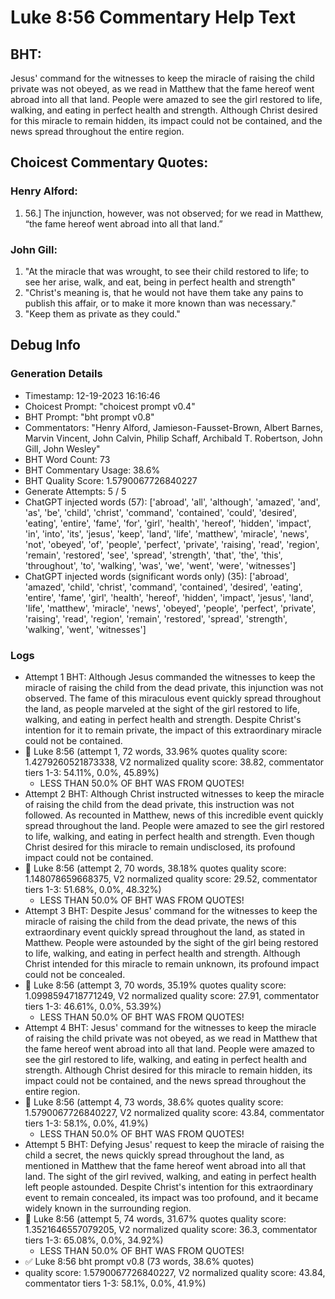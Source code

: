 # Luke 8:56 Commentary Help Text

## BHT:
Jesus' command for the witnesses to keep the miracle of raising the child private was not obeyed, as we read in Matthew that the fame hereof went abroad into all that land. People were amazed to see the girl restored to life, walking, and eating in perfect health and strength. Although Christ desired for this miracle to remain hidden, its impact could not be contained, and the news spread throughout the entire region.

## Choicest Commentary Quotes:
### Henry Alford:
1.  56.] The injunction, however, was not observed; for we read in Matthew, “the fame hereof went abroad into all that land.”

### John Gill:
1. "At the miracle that was wrought, to see their child restored to life; to see her arise, walk, and eat, being in perfect health and strength" 
2. "Christ's meaning is, that he would not have them take any pains to publish this affair, or to make it more known than was necessary."
3. "Keep them as private as they could."


## Debug Info
### Generation Details
- Timestamp: 12-19-2023 16:16:46
- Choicest Prompt: "choicest prompt v0.4"
- BHT Prompt: "bht prompt v0.8"
- Commentators: "Henry Alford, Jamieson-Fausset-Brown, Albert Barnes, Marvin Vincent, John Calvin, Philip Schaff, Archibald T. Robertson, John Gill, John Wesley"
- BHT Word Count: 73
- BHT Commentary Usage: 38.6%
- BHT Quality Score: 1.5790067726840227
- Generate Attempts: 5 / 5
- ChatGPT injected words (57):
	['abroad', 'all', 'although', 'amazed', 'and', 'as', 'be', 'child', 'christ', 'command', 'contained', 'could', 'desired', 'eating', 'entire', 'fame', 'for', 'girl', 'health', 'hereof', 'hidden', 'impact', 'in', 'into', 'its', 'jesus', 'keep', 'land', 'life', 'matthew', 'miracle', 'news', 'not', 'obeyed', 'of', 'people', 'perfect', 'private', 'raising', 'read', 'region', 'remain', 'restored', 'see', 'spread', 'strength', 'that', 'the', 'this', 'throughout', 'to', 'walking', 'was', 'we', 'went', 'were', 'witnesses']
- ChatGPT injected words (significant words only) (35):
	['abroad', 'amazed', 'child', 'christ', 'command', 'contained', 'desired', 'eating', 'entire', 'fame', 'girl', 'health', 'hereof', 'hidden', 'impact', 'jesus', 'land', 'life', 'matthew', 'miracle', 'news', 'obeyed', 'people', 'perfect', 'private', 'raising', 'read', 'region', 'remain', 'restored', 'spread', 'strength', 'walking', 'went', 'witnesses']

### Logs
- Attempt 1 BHT: Although Jesus commanded the witnesses to keep the miracle of raising the child from the dead private, this injunction was not observed. The fame of this miraculous event quickly spread throughout the land, as people marveled at the sight of the girl restored to life, walking, and eating in perfect health and strength. Despite Christ's intention for it to remain private, the impact of this extraordinary miracle could not be contained.
- 🔄 Luke 8:56 (attempt 1, 72 words, 33.96% quotes quality score: 1.4279260521873338, V2 normalized quality score: 38.82, commentator tiers 1-3: 54.11%, 0.0%, 45.89%) 
	- LESS THAN 50.0% OF BHT WAS FROM QUOTES!
- Attempt 2 BHT: Although Christ instructed witnesses to keep the miracle of raising the child from the dead private, this instruction was not followed. As recounted in Matthew, news of this incredible event quickly spread throughout the land. People were amazed to see the girl restored to life, walking, and eating in perfect health and strength. Even though Christ desired for this miracle to remain undisclosed, its profound impact could not be contained.
- 🔄 Luke 8:56 (attempt 2, 70 words, 38.18% quotes quality score: 1.148078659668375, V2 normalized quality score: 29.52, commentator tiers 1-3: 51.68%, 0.0%, 48.32%) 
	- LESS THAN 50.0% OF BHT WAS FROM QUOTES!
- Attempt 3 BHT: Despite Jesus' command for the witnesses to keep the miracle of raising the child from the dead private, the news of this extraordinary event quickly spread throughout the land, as stated in Matthew. People were astounded by the sight of the girl being restored to life, walking, and eating in perfect health and strength. Although Christ intended for this miracle to remain unknown, its profound impact could not be concealed.
- 🔄 Luke 8:56 (attempt 3, 70 words, 35.19% quotes quality score: 1.0998594718771249, V2 normalized quality score: 27.91, commentator tiers 1-3: 46.61%, 0.0%, 53.39%) 
	- LESS THAN 50.0% OF BHT WAS FROM QUOTES!
- Attempt 4 BHT: Jesus' command for the witnesses to keep the miracle of raising the child private was not obeyed, as we read in Matthew that the fame hereof went abroad into all that land. People were amazed to see the girl restored to life, walking, and eating in perfect health and strength. Although Christ desired for this miracle to remain hidden, its impact could not be contained, and the news spread throughout the entire region.
- 🔄 Luke 8:56 (attempt 4, 73 words, 38.6% quotes quality score: 1.5790067726840227, V2 normalized quality score: 43.84, commentator tiers 1-3: 58.1%, 0.0%, 41.9%) 
	- LESS THAN 50.0% OF BHT WAS FROM QUOTES!
- Attempt 5 BHT: Defying Jesus' request to keep the miracle of raising the child a secret, the news quickly spread throughout the land, as mentioned in Matthew that the fame hereof went abroad into all that land. The sight of the girl revived, walking, and eating in perfect health left people astounded. Despite Christ's intention for this extraordinary event to remain concealed, its impact was too profound, and it became widely known in the surrounding region.
- 🔄 Luke 8:56 (attempt 5, 74 words, 31.67% quotes quality score: 1.3521646557079205, V2 normalized quality score: 36.3, commentator tiers 1-3: 65.08%, 0.0%, 34.92%) 
	- LESS THAN 50.0% OF BHT WAS FROM QUOTES!
- ✅ Luke 8:56 bht prompt v0.8 (73 words, 38.6% quotes)
- quality score: 1.5790067726840227, V2 normalized quality score: 43.84, commentator tiers 1-3: 58.1%, 0.0%, 41.9%)